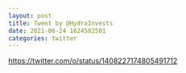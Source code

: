 ```yaml
--- 
layout: post 
title: Tweet by @HydraInvests 
date: 2021-06-24 1624582501 
categories: twitter 
--- 
```

https://twitter.com/o/status/1408227174805491712